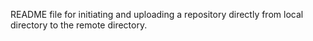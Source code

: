 README file for initiating and uploading a repository directly from local directory to the remote directory.
